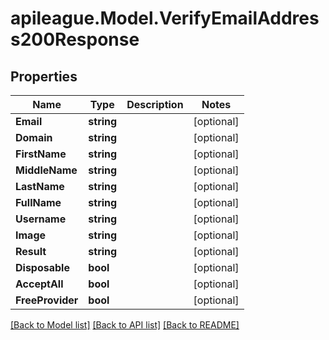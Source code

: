 # apileague.Model.VerifyEmailAddress200Response

## Properties

Name | Type | Description | Notes
------------ | ------------- | ------------- | -------------
**Email** | **string** |  | [optional] 
**Domain** | **string** |  | [optional] 
**FirstName** | **string** |  | [optional] 
**MiddleName** | **string** |  | [optional] 
**LastName** | **string** |  | [optional] 
**FullName** | **string** |  | [optional] 
**Username** | **string** |  | [optional] 
**Image** | **string** |  | [optional] 
**Result** | **string** |  | [optional] 
**Disposable** | **bool** |  | [optional] 
**AcceptAll** | **bool** |  | [optional] 
**FreeProvider** | **bool** |  | [optional] 

[[Back to Model list]](../README.md#documentation-for-models) [[Back to API list]](../README.md#documentation-for-api-endpoints) [[Back to README]](../README.md)

